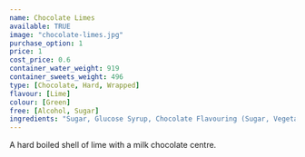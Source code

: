 ```yaml
---
name: Chocolate Limes
available: TRUE
image: "chocolate-limes.jpg"
purchase_option: 1
price: 1
cost_price: 0.6
container_water_weight: 919
container_sweets_weight: 496
type: [Chocolate, Hard, Wrapped]
flavour: [Lime]
colour: [Green]
free: [Alcohol, Sugar]
ingredients: "Sugar, Glucose Syrup, Chocolate Flavouring (Sugar, Vegetable Oil, Whey Powder, Cocoa Powder, Emulsifier: Soya Lecithin, E322, E476, Salt), Citric Acid, Vegetable Oil, Colours: E102, E104, E142; Flavours: Chocolate Flavour"
---
```

A hard boiled shell of lime with a milk chocolate centre.